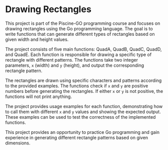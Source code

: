 # **Drawing Rectangles**

This project is part of the Piscine-GO programming course and focuses on drawing rectangles using the Go programming language. The goal is to write functions that can generate different types of rectangles based on given width and height values.

The project consists of five main functions: QuadA, QuadB, QuadC, QuadD, and QuadE. Each function is responsible for drawing a specific type of rectangle with different patterns. The functions take two integer parameters, `x` (width) and `y` (height), and output the corresponding rectangle pattern.

The rectangles are drawn using specific characters and patterns according to the provided examples. The functions check if `x` and `y` are positive numbers before generating the rectangles. If either `x` or `y` is not positive, the functions will not print anything.

The project provides usage examples for each function, demonstrating how to call them with different `x` and `y` values and showing the expected output. These examples can be used to test the correctness of the implemented functions.

This project provides an opportunity to practice Go programming and gain experience in generating different rectangle patterns based on given dimensions.
